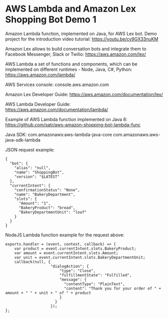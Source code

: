 # AWS Lambda and Amazon Lex Shopping Bot Demo 1
Amazon Lambda function, implemented on Java, for AWS Lex bot. 
Demo project for the introduction video tutorial: https://youtu.be/cy9GX33nuKM

Amazon Lex allows to build conversation bots and integrate them to Facebook Messenger, Slack or Twilio:
https://aws.amazon.com/lex/

AWS Lambda a set of functions and components, which can be implemented on different runtimes - Node, Java, C#, Python:
https://aws.amazon.com/lambda/

AWS Services console:
console.aws.amazon.com

Amazon Lex Developer Guide:
https://aws.amazon.com/documentation/lex/

AWS Lambda Developer Guide:
https://aws.amazon.com/documentation/lambda/

Example of AWS Lambda function implemented on Java 8:
https://github.com/satr/aws-amazon-shopping-bot-lambda-func

Java SDK:
com.amazonaws:aws-lambda-java-core
com.amazonaws:aws-java-sdk-lambda

JSON request example:
```
{
  "bot": {
    "alias": "null",
    "name": "ShoppingBot",
    "version": "$LATEST"
  },
  "currentIntent": {
    "confirmationStatus": "None",
    "name": "BakeryDepartment",
    "slots": {
      "Amount": "1",
      "BakeryProduct": "bread",
      "BakeryDepartmentUnit": "loaf"
    }
  }
}
```
NodeJS Lambda function example for the request above:
```
exports.handler = (event, context, callback) => {
    var product = event.currentIntent.slots.BakeryProduct;
    var amount = event.currentIntent.slots.Amount;
    var unit = event.currentIntent.slots.BakeryDepartmentUnit;
    callback(null, {
                    "dialogAction": {
                        "type": "Close",
                        "fulfillmentState": "Fulfilled",
                        "message": {
                          "contentType": "PlainText",
                          "content": "Thank you for your order of " + amount + " " + unit + " of " + product 
                        }
                      }
                    });
};
```

